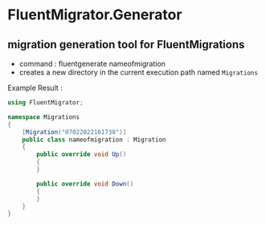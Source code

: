 # FluentMigrator.Generator

## migration generation tool for FluentMigrations
- command  : fluentgenerate nameofmigration
- creates a new directory in the current execution path named `Migrations`

Example Result :

```c#
using FluentMigrator;

namespace Migrations
{
    [Migration("07022022161738")]
    public class nameofmigration : Migration
    {
        public override void Up()
        {
        }

        public override void Down()
        {
        }
    }
}
```
